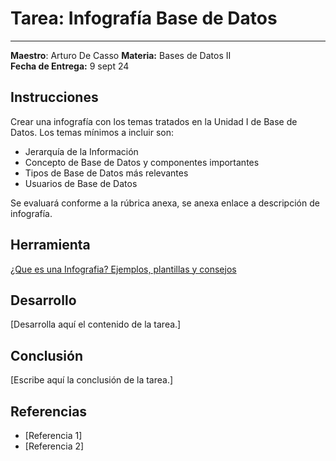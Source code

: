 
# Tarea: Infografía Base de Datos

--- 

**Maestro**: Arturo De Casso
**Materia:** Bases de Datos II  
**Fecha de Entrega:** 9 sept 24

## Instrucciones

Crear una infografía con los temas tratados en la Unidad I de Base de Datos. Los temas mínimos a incluir son:

- Jerarquía de la Información
- Concepto de Base de Datos y componentes importantes
- Tipos de Base de Datos más relevantes
- Usuarios de Base de Datos

Se evaluará conforme a la rúbrica anexa, se anexa enlace a descripción de infografía.

## Herramienta

[¿Que es una Infografia? Ejemplos, plantillas y consejos](<https://es.venngage.com/blog/que-es-una-infografia/>)

## Desarrollo
[Desarrolla aquí el contenido de la tarea.]

## Conclusión
[Escribe aquí la conclusión de la tarea.]

## Referencias
- [Referencia 1]
- [Referencia 2]